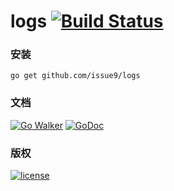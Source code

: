 logs [![Build Status](https://travis-ci.org/issue9/logs.svg?branch=master)](https://travis-ci.org/issue9/logs)
======

### 安装

```shell
go get github.com/issue9/logs
```


### 文档

[![Go Walker](http://gowalker.org/api/v1/badge)](http://gowalker.org/github.com/issue9/logs)
[![GoDoc](https://godoc.org/github.com/issue9/logs?status.svg)](https://godoc.org/github.com/issue9/logs)


### 版权

[![license](http://img.shields.io/badge/license-MIT-red.svg?style=flat)](https://github.com/issue9/logs/blob/master/LICENSE)
